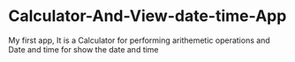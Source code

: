 # Calculator-And-View-date-time-App
My first app,
It is a Calculator for performing arithemetic operations and Date and time for show the date and time
